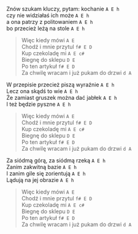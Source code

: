 Znów szukam kluczy, pytam: kochanie `A E h`  
czy nie widziałaś ich może `A E h`  
a ona patrzy z politowaniem `A E h`  
bo przecież leżą na stole `A E h`  

> Więc kiedy mówi `A E`  
> Chodź i mnie przytul `f# E D`  
> Kup czekoladę mi `A E c#`  
> Biegnę do sklepu `D E`  
> Po ten artykuł `f# E D`  
> Za chwilę wracam i już pukam do drzwi `d A`

W przepisie przecież piszą wyraźnie `A E h`  
Lecz ona skądś to wie `A E h`  
Że zamiast gruszek można dać jabłek `A E h`  
I też będzie pyszne `A E h`  

> Więc kiedy mówi `A E`  
> Chodź i mnie przytul `f# E D`  
> Kup czekoladę mi `A E c#`  
> Biegnę do sklepu `D E`  
> Po ten artykuł `f# E D`  
> Za chwilę wracam i już pukam do drzwi `d A`

Za siódmą górą, za siódmą rzeką `A E h`  
Zanim zakwitną bazie `A E h`  
I zanim gile się zorientują `A E h`  
Lądują na jej obrazie `A E h`  

> Więc kiedy mówi `A E`  
> Chodź i mnie przytul `f# E D`  
> Kup czekoladę mi `A E c#`  
> Biegnę do sklepu `D E`  
> Po ten artykuł `f# E D`  
> Za chwilę wracam i już pukam do drzwi `d A`
